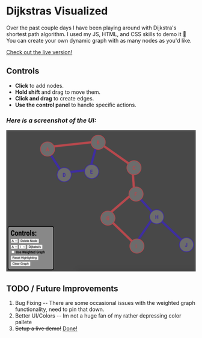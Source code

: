 # Dijkstras Visualized 
Over the past couple days I have been playing around with Dijkstra's shortest path algorithm. I used my JS, HTML, and CSS skills to demo it 🚀<br>
You can create your own dynamic graph with as many nodes as you'd like.

[Check out the live version!](https://people.rit.edu/jgl2651/JACK/Projects/DV/)

## Controls
* **Click** to add nodes.
* **Hold shift** and drag to move them. 
* **Click and drag** to create edges.
* **Use the control panel** to handle specific actions.

### *Here is a screenshot of the UI:*
![alt text](demo.png)

## TODO / Future Improvements
1. Bug Fixing -- There are some occasional issues with the weighted graph functionality, need to pin that down.
2. Better UI/Colors -- Im not a huge fan of my rather depressing color pallete
3. ~~Setup a live demo!~~ [Done!](https://people.rit.edu/jgl2651/JACK/Projects/DV/)
   
